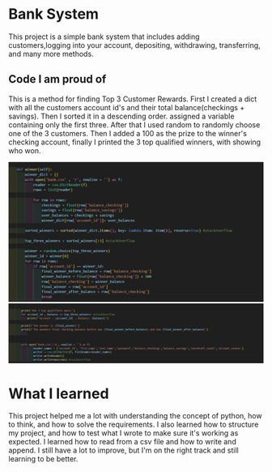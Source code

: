 # Bank System

This project is a simple bank system that includes adding customers,logging into your account, depositing, withdrawing, transferring, and many more methods.


## Code I am proud of
This is a method for finding Top 3 Customer Rewards. First I created a dict with all the customers account id's and
their total balance(checkings + savings). Then I sorted it in a descending order. assigned a variable containing only the first three. After that I used random to randomly choose one of the 3 customers. Then I added a 100 as the prize to the winner's checking account, finally I printed the 3 top qualified winners, with showing who won.

![My Code Picture](Images/Code.png)
![My Pictures](Images/CodeTwo.png)

# What I learned 

This project helped me a lot with understanding the concept of python, how to think, and how to solve the requirements.
I also learned how to structure my project, and how to test what I wrote to make sure it's working as expected.
I learned how to read from a csv file and how to write and append. 
I still have a lot to improve, but I'm on the right track and still learning to be better.
